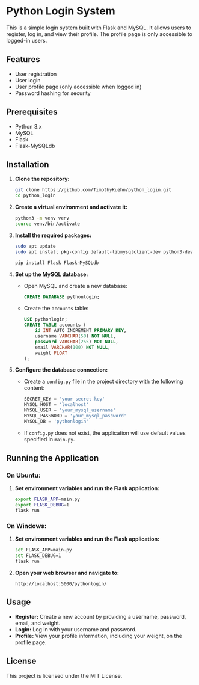 # Python Login System

This is a simple login system built with Flask and MySQL. It allows users to register, log in, and view their profile. The profile page is only accessible to logged-in users.

## Features

- User registration
- User login
- User profile page (only accessible when logged in)
- Password hashing for security

## Prerequisites

- Python 3.x
- MySQL
- Flask
- Flask-MySQLdb

## Installation

1. **Clone the repository:**

    ```sh
    git clone https://github.com/TimothyKuehn/python_login.git
    cd python_login
    ```

2. **Create a virtual environment and activate it:**

    ```sh
    python3 -m venv venv
    source venv/bin/activate
    ```

3. **Install the required packages:**

    ```sh
    sudo apt update
    sudo apt install pkg-config default-libmysqlclient-dev python3-dev build-essential

    pip install Flask Flask-MySQLdb
    ```

4. **Set up the MySQL database:**

    - Open MySQL and create a new database:

        ```sql
        CREATE DATABASE pythonlogin;
        ```

    - Create the `accounts` table:

        ```sql
        USE pythonlogin;
        CREATE TABLE accounts (
            id INT AUTO_INCREMENT PRIMARY KEY,
            username VARCHAR(50) NOT NULL,
            password VARCHAR(255) NOT NULL,
            email VARCHAR(100) NOT NULL,
            weight FLOAT
        );
        ```

5. **Configure the database connection:**

    - Create a `config.py` file in the project directory with the following content:

        ```python
        SECRET_KEY = 'your secret key'
        MYSQL_HOST = 'localhost'
        MYSQL_USER = 'your_mysql_username'
        MYSQL_PASSWORD = 'your_mysql_password'
        MYSQL_DB = 'pythonlogin'
        ```

    - If `config.py` does not exist, the application will use default values specified in `main.py`.

## Running the Application

### On Ubuntu:

1. **Set environment variables and run the Flask application:**

    ```sh
    export FLASK_APP=main.py
    export FLASK_DEBUG=1
    flask run
    ```

### On Windows:

1. **Set environment variables and run the Flask application:**

    ```sh
    set FLASK_APP=main.py
    set FLASK_DEBUG=1
    flask run
    ```

2. **Open your web browser and navigate to:**

    ```
    http://localhost:5000/pythonlogin/
    ```

## Usage

- **Register:** Create a new account by providing a username, password, email, and weight.
- **Login:** Log in with your username and password.
- **Profile:** View your profile information, including your weight, on the profile page.

## License

This project is licensed under the MIT License.

